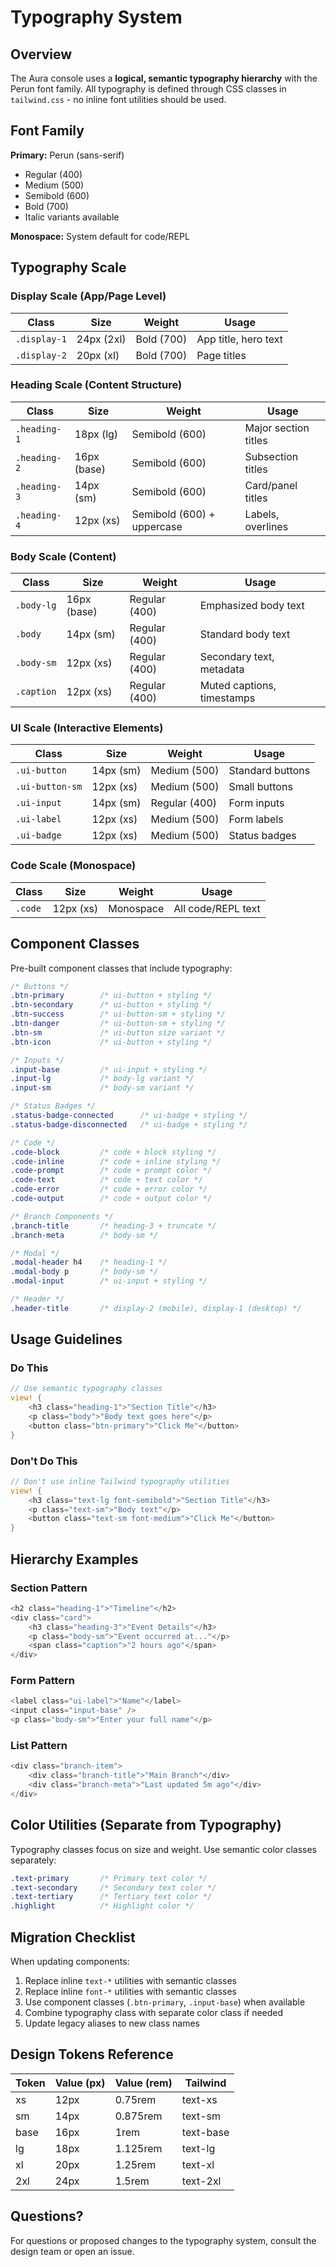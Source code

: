 # Typography System

## Overview

The Aura console uses a **logical, semantic typography hierarchy** with the Perun font family. All typography is defined through CSS classes in `tailwind.css` - no inline font utilities should be used.

## Font Family

**Primary:** Perun (sans-serif)
- Regular (400)
- Medium (500) 
- Semibold (600)
- Bold (700)
- Italic variants available

**Monospace:** System default for code/REPL

## Typography Scale

### Display Scale (App/Page Level)

| Class | Size | Weight | Usage |
|-------|------|--------|-------|
| `.display-1` | 24px (2xl) | Bold (700) | App title, hero text |
| `.display-2` | 20px (xl) | Bold (700) | Page titles |

### Heading Scale (Content Structure)

| Class | Size | Weight | Usage |
|-------|------|--------|-------|
| `.heading-1` | 18px (lg) | Semibold (600) | Major section titles |
| `.heading-2` | 16px (base) | Semibold (600) | Subsection titles |
| `.heading-3` | 14px (sm) | Semibold (600) | Card/panel titles |
| `.heading-4` | 12px (xs) | Semibold (600) + uppercase | Labels, overlines |

### Body Scale (Content)

| Class | Size | Weight | Usage |
|-------|------|--------|-------|
| `.body-lg` | 16px (base) | Regular (400) | Emphasized body text |
| `.body` | 14px (sm) | Regular (400) | Standard body text |
| `.body-sm` | 12px (xs) | Regular (400) | Secondary text, metadata |
| `.caption` | 12px (xs) | Regular (400) | Muted captions, timestamps |

### UI Scale (Interactive Elements)

| Class | Size | Weight | Usage |
|-------|------|--------|-------|
| `.ui-button` | 14px (sm) | Medium (500) | Standard buttons |
| `.ui-button-sm` | 12px (xs) | Medium (500) | Small buttons |
| `.ui-input` | 14px (sm) | Regular (400) | Form inputs |
| `.ui-label` | 12px (xs) | Medium (500) | Form labels |
| `.ui-badge` | 12px (xs) | Medium (500) | Status badges |

### Code Scale (Monospace)

| Class | Size | Weight | Usage |
|-------|------|--------|-------|
| `.code` | 12px (xs) | Monospace | All code/REPL text |

## Component Classes

Pre-built component classes that include typography:

```css
/* Buttons */
.btn-primary        /* ui-button + styling */
.btn-secondary      /* ui-button + styling */
.btn-success        /* ui-button-sm + styling */
.btn-danger         /* ui-button-sm + styling */
.btn-sm             /* ui-button size variant */
.btn-icon           /* ui-button + styling */

/* Inputs */
.input-base         /* ui-input + styling */
.input-lg           /* body-lg variant */
.input-sm           /* body-sm variant */

/* Status Badges */
.status-badge-connected      /* ui-badge + styling */
.status-badge-disconnected   /* ui-badge + styling */

/* Code */
.code-block         /* code + block styling */
.code-inline        /* code + inline styling */
.code-prompt        /* code + prompt color */
.code-text          /* code + text color */
.code-error         /* code + error color */
.code-output        /* code + output color */

/* Branch Components */
.branch-title       /* heading-3 + truncate */
.branch-meta        /* body-sm */

/* Modal */
.modal-header h4    /* heading-1 */
.modal-body p       /* body-sm */
.modal-input        /* ui-input + styling */

/* Header */
.header-title       /* display-2 (mobile), display-1 (desktop) */
```

## Usage Guidelines

### Do This

```rust
// Use semantic typography classes
view! {
    <h3 class="heading-1">"Section Title"</h3>
    <p class="body">"Body text goes here"</p>
    <button class="btn-primary">"Click Me"</button>
}
```

### Don't Do This

```rust
// Don't use inline Tailwind typography utilities
view! {
    <h3 class="text-lg font-semibold">"Section Title"</h3>
    <p class="text-sm">"Body text"</p>
    <button class="text-sm font-medium">"Click Me"</button>
}
```

## Hierarchy Examples

### Section Pattern
```rust
<h2 class="heading-1">"Timeline"</h2>
<div class="card">
    <h3 class="heading-3">"Event Details"</h3>
    <p class="body-sm">"Event occurred at..."</p>
    <span class="caption">"2 hours ago"</span>
</div>
```

### Form Pattern
```rust
<label class="ui-label">"Name"</label>
<input class="input-base" />
<p class="body-sm">"Enter your full name"</p>
```

### List Pattern
```rust
<div class="branch-item">
    <div class="branch-title">"Main Branch"</div>
    <div class="branch-meta">"Last updated 5m ago"</div>
</div>
```

## Color Utilities (Separate from Typography)

Typography classes focus on size and weight. Use semantic color classes separately:

```css
.text-primary       /* Primary text color */
.text-secondary     /* Secondary text color */
.text-tertiary      /* Tertiary text color */
.highlight          /* Highlight color */
```

## Migration Checklist

When updating components:

1. Replace inline `text-*` utilities with semantic classes
2. Replace inline `font-*` utilities with semantic classes  
3. Use component classes (`.btn-primary`, `.input-base`) when available
4. Combine typography class with separate color class if needed
5. Update legacy aliases to new class names

## Design Tokens Reference

| Token | Value (px) | Value (rem) | Tailwind |
|-------|-----------|-------------|----------|
| xs | 12px | 0.75rem | text-xs |
| sm | 14px | 0.875rem | text-sm |
| base | 16px | 1rem | text-base |
| lg | 18px | 1.125rem | text-lg |
| xl | 20px | 1.25rem | text-xl |
| 2xl | 24px | 1.5rem | text-2xl |

## Questions?

For questions or proposed changes to the typography system, consult the design team or open an issue.
